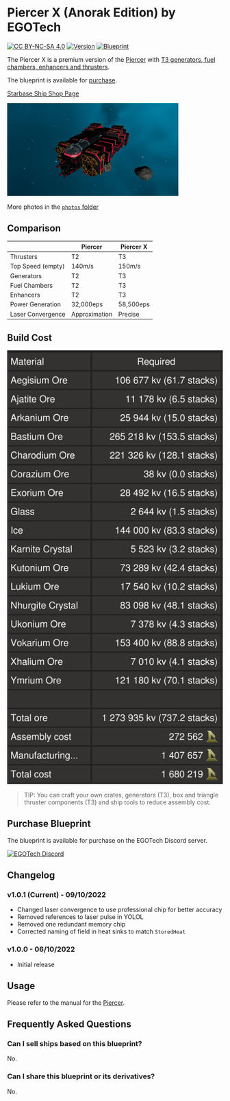 # Piercer X (Anorak Edition) by EGOTech

[![CC BY-NC-SA 4.0](https://img.shields.io/badge/License-CC%20BY--NC--SA%204.0-lightgrey.svg)](http://creativecommons.org/licenses/by-nc-sa/4.0/)
[![Version](https://img.shields.io/static/v1?label=Version&message=1.0.1&color=blue)](#changelog)
[![Blueprint](https://img.shields.io/static/v1?label=Blueprint&message=For%20Sale&color=brightgreen)](#purchase-blueprint)

The Piercer X is a premium version of the [Piercer](../) with [T3 generators, fuel chambers, enhancers and thrusters](#comparison).

The blueprint is available for [purchase](#purchase-blueprint).

[Starbase Ship Shop Page](https://sb-creators.org/makers/Egomaniac/ship/Piercer%20X)

<img src="photos/20221006153255_1.jpg" alt="Piercer X" width="400" />

More photos in the [`photos` folder](photos)

## Comparison

|   | Piercer | Piercer X |
|---|---|---|
| Thrusters | T2 | T3 |
| Top Speed (empty) | 140m/s | 150m/s |
| Generators | T2 | T3 |
| Fuel Chambers | T2 | T3 |
| Enhancers | T2 | T3 |
| Power Generation | 32,000eps | 58,500eps |
| Laser Convergence | Approximation | Precise |

## Build Cost

![Ship Build Cost](images/build_cost.png)

> TIP: You can craft your own crates, generators (T3), box and triangle thruster components (T3) and ship tools to reduce assembly cost.

## Purchase Blueprint

The blueprint is available for purchase on the EGOTech Discord server.

[![EGOTech Discord](https://discordapp.com/api/guilds/1013328685564178472/widget.png?style=banner2)](https://discord.gg/BKwVGvncmN)

## Changelog

### v1.0.1 (Current) - 09/10/2022

- Changed laser convergence to use professional chip for better accuracy
- Removed references to laser pulse in YOLOL
- Removed one redundant memory chip
- Corrected naming of field in heat sinks to match `StoredHeat`

### v1.0.0 - 06/10/2022

- Initial release

## Usage

Please refer to the manual for the [Piercer](../).

## Frequently Asked Questions

### Can I sell ships based on this blueprint?

No.

### Can I share this blueprint or its derivatives?

No.
